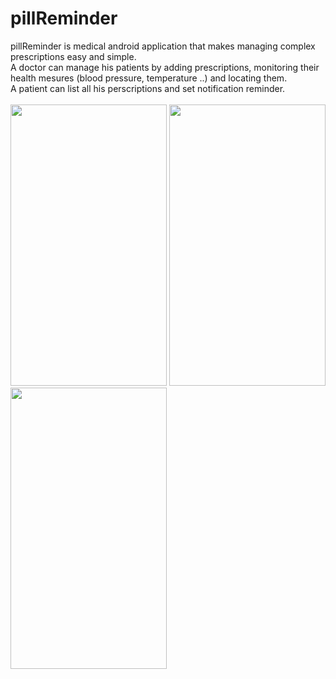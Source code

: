 # pillReminder

pillReminder is medical android application that makes managing complex prescriptions easy and simple.<br>
A doctor can manage his patients by adding prescriptions, monitoring their health mesures (blood pressure, temperature ..) and locating them.<br>
A patient can list all his perscriptions and set notification reminder.<br><br>
<img src="https://imgur.com/QjcvuTW.png" width="250" height="450" />
<img src="https://imgur.com/OW2I7QG.png" width="250" height="450" />
<img src="https://imgur.com/Z7ufxaP.png" width="250" height="450" />
